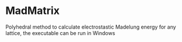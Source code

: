 # MadMatrix
Polyhedral method to calculate electrostastic Madelung energy for any lattice, the executable can be run in Windows
